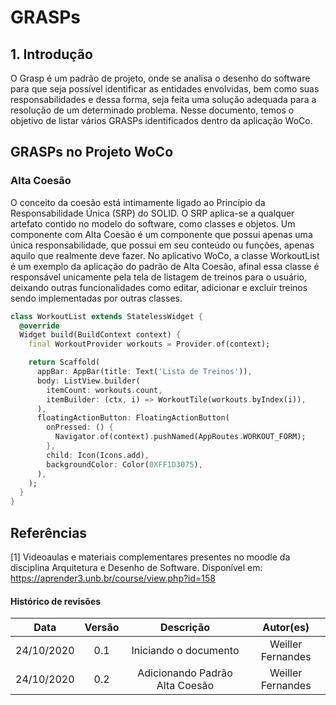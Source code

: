 # GRASPs

## 1. Introdução

O Grasp é um padrão de projeto, onde se analisa o desenho do software para que seja possível identificar as entidades envolvidas, bem como suas responsabilidades e dessa forma, seja feita uma solução adequada para a resolução de um determinado problema. Nesse documento, temos o objetivo de listar vários GRASPs identificados dentro da aplicação WoCo.

## GRASPs no Projeto WoCo

### Alta Coesão

O conceito da coesão está intimamente ligado ao Princípio da Responsabilidade Única (SRP) do SOLID. O SRP aplica-se a qualquer artefato contido no modelo do software, como classes e objetos. Um componente com Alta Coesão é um componente que possui apenas uma única responsabilidade, que possui em seu conteúdo ou funções, apenas aquilo que realmente deve fazer.
No aplicativo WoCo, a classe WorkoutList é um exemplo da aplicação do padrão de Alta Coesão, afinal essa classe é responsável unicamente pela tela de listagem de treinos para o usuário, deixando outras funcionalidades como editar, adicionar e excluir treinos sendo implementadas por outras classes.

```Dart
class WorkoutList extends StatelessWidget {
  @override
  Widget build(BuildContext context) {
    final WorkoutProvider workouts = Provider.of(context);

    return Scaffold(
      appBar: AppBar(title: Text('Lista de Treinos')),
      body: ListView.builder(
        itemCount: workouts.count,
        itemBuilder: (ctx, i) => WorkoutTile(workouts.byIndex(i)),
      ),
      floatingActionButton: FloatingActionButton(
        onPressed: () {
          Navigator.of(context).pushNamed(AppRoutes.WORKOUT_FORM);
        },
        child: Icon(Icons.add),
        backgroundColor: Color(0XFF1D3075),
      ),
    );
  }
}
```

## Referências

[1] Videoaulas e materiais complementares presentes no moodle da disciplina Arquitetura e Desenho de Software. Disponível em: https://aprender3.unb.br/course/view.php?id=158

#### Histórico de revisões
|   Data   |  Versão  |           Descrição          |       Autor(es)       |
|:--------:|:--------:|:----------------------------:|:---------------------:|
|24/10/2020|   0.1    |    Iniciando o documento     |   Weiller Fernandes   |
|24/10/2020|   0.2    |Adicionando Padrão Alta Coesão|   Weiller Fernandes   |
